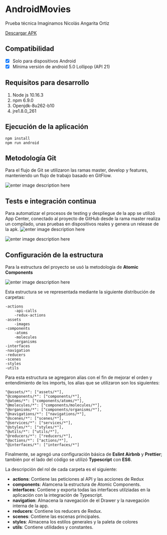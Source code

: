 

# AndroidMovies
Prueba técnica Imaginamos
Nicolás Angarita Ortiz

[Descargar APK](https://drive.google.com/file/d/1xSTYhSz2E1wvo-UGhHrdoQ62XLsmbJYo/view?usp=sharing)

## Compatibilidad

 - [x] Solo para dispositivos Android
 - [x] Mínima versión de android 5.0 Lollipop (API 21)

## Requisitos para desarrollo

 1. Node js 10.16.3
 2. npm 6.9.0
 3. Openjdk-8u262-b10
 4. jre1.8.0_261

## Ejecución de la aplicación

    npm install
    npm run android

## Metodología Git

Para el flujo de Git se utilizaron las ramas master, develop y features, manteniendo un flujo de trabajo basado en GitFlow.

![enter image description here](https://i.imgur.com/o8RO0Lr.png)

## Tests e integración continua

Para automatizar el procesos de testing y despliegue de la app se utilizó App Center, conectado al proyecto de GitHub desde la rama master realiza un compilado, unas pruebas en dispositivos reales y genera un release de la apk.
![enter image description here](https://i.imgur.com/LMS3nRq.png)

![enter image description here](https://i.imgur.com/FZIQWnY.png)

## Configuración de la estructura
Para la estructura del proyecto se usó la metodología de **Atomic Components**

![enter image description here](https://i.imgur.com/ils3sAn.png)

Esta estructura se ve representada mediante la siguiente distribución de carpetas:

	-actions
		-api-calls
		-redux-actions
    -assets
	    -images
    -components
	    -atoms
	    -molecules
	    -organisms
    -interfaces
    -navigation
    -reducers
    -scenes
    -styles
    -utils

Para esta estructura se agregaron alias con el fin de mejorar el orden y entendimiento de los imports, los alias que se utilizaron son los siguientes:

	"@assets/*": ["assets/*"],
	"@components/*": ["components/*"],
	"@atoms/*": ["components/atoms/*"],
	"@molecules/*": ["components/molecules/*"],
	"@organisms/*": ["components/organisms/*"],
	"@navigations/*": ["navigations/*"],
	"@scenes/*": ["scenes/*"],
	"@services/*": ["services/*"],
	"@styles/*": ["styles/*"],
	"@utils/*": ["utils/*"],
	"@reducers/*": ["reducers/*"],
	"@actions/*": ["actions/*"],
	"@interfaces/*": ["interfaces/*"]

Finalmente, se agregó una configuración básica de **Eslint Airbnb** y **Prettier**; también por el lado del código se utilizó **Typescript** con **ES6**.

La descripción del rol de cada carpeta es el siguiente:

 - **actions**: Contiene las peticiones al API y las acciones de Redux
 - **components**: Alamcena la estructura de Atomic Components.
 - **interfaces**: Contiene y exporta todas las interfaces utilziadas en la aplicación con la integración de Typescript.
 - **navigation**: Almacena la navegación de el Drawer y la navegación interna de la app.
 - **reducers**: Contiene los reducers de Redux.
 - **scenes**: Contiene las escenas principales.
 - **styles**: Almacena los estilos generales y la paleta de colores
 - **utils**: Contiene utilidades y constantes.


